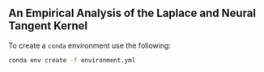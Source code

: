 ## An Empirical Analysis of the Laplace and Neural Tangent Kernel

To create a `conda` environment use the following:

```bash
conda env create -f environment.yml
```
